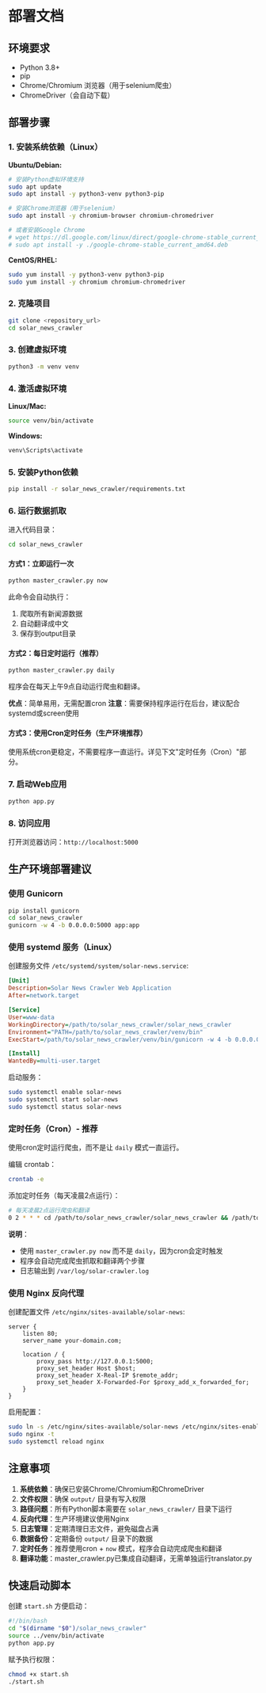 # 部署文档

## 环境要求

- Python 3.8+
- pip
- Chrome/Chromium 浏览器（用于selenium爬虫）
- ChromeDriver（会自动下载）

## 部署步骤

### 1. 安装系统依赖（Linux）

**Ubuntu/Debian:**
```bash
# 安装Python虚拟环境支持
sudo apt update
sudo apt install -y python3-venv python3-pip

# 安装Chrome浏览器（用于selenium）
sudo apt install -y chromium-browser chromium-chromedriver

# 或者安装Google Chrome
# wget https://dl.google.com/linux/direct/google-chrome-stable_current_amd64.deb
# sudo apt install -y ./google-chrome-stable_current_amd64.deb
```

**CentOS/RHEL:**
```bash
sudo yum install -y python3-venv python3-pip
sudo yum install -y chromium chromium-chromedriver
```

### 2. 克隆项目

```bash
git clone <repository_url>
cd solar_news_crawler
```

### 3. 创建虚拟环境

```bash
python3 -m venv venv
```

### 4. 激活虚拟环境

**Linux/Mac:**
```bash
source venv/bin/activate
```

**Windows:**
```bash
venv\Scripts\activate
```

### 5. 安装Python依赖

```bash
pip install -r solar_news_crawler/requirements.txt
```

### 6. 运行数据抓取

进入代码目录：
```bash
cd solar_news_crawler
```

#### 方式1：立即运行一次
```bash
python master_crawler.py now
```
此命令会自动执行：
1. 爬取所有新闻源数据
2. 自动翻译成中文
3. 保存到output目录

#### 方式2：每日定时运行（推荐）
```bash
python master_crawler.py daily
```
程序会在每天上午9点自动运行爬虫和翻译。

**优点**：简单易用，无需配置cron
**注意**：需要保持程序运行在后台，建议配合systemd或screen使用

#### 方式3：使用Cron定时任务（生产环境推荐）
使用系统cron更稳定，不需要程序一直运行。详见下文"定时任务（Cron）"部分。

### 7. 启动Web应用

```bash
python app.py
```

### 8. 访问应用

打开浏览器访问：`http://localhost:5000`

## 生产环境部署建议

### 使用 Gunicorn

```bash
pip install gunicorn
cd solar_news_crawler
gunicorn -w 4 -b 0.0.0.0:5000 app:app
```

### 使用 systemd 服务（Linux）

创建服务文件 `/etc/systemd/system/solar-news.service`:

```ini
[Unit]
Description=Solar News Crawler Web Application
After=network.target

[Service]
User=www-data
WorkingDirectory=/path/to/solar_news_crawler/solar_news_crawler
Environment="PATH=/path/to/solar_news_crawler/venv/bin"
ExecStart=/path/to/solar_news_crawler/venv/bin/gunicorn -w 4 -b 0.0.0.0:5000 app:app

[Install]
WantedBy=multi-user.target
```

启动服务：
```bash
sudo systemctl enable solar-news
sudo systemctl start solar-news
sudo systemctl status solar-news
```

### 定时任务（Cron）- 推荐

使用cron定时运行爬虫，而不是让 `daily` 模式一直运行。

编辑 crontab：
```bash
crontab -e
```

添加定时任务（每天凌晨2点运行）：
```bash
# 每天凌晨2点运行爬虫和翻译
0 2 * * * cd /path/to/solar_news_crawler/solar_news_crawler && /path/to/solar_news_crawler/venv/bin/python master_crawler.py now >> /var/log/solar-crawler.log 2>&1
```

**说明**：
- 使用 `master_crawler.py now` 而不是 `daily`，因为cron会定时触发
- 程序会自动完成爬虫抓取和翻译两个步骤
- 日志输出到 `/var/log/solar-crawler.log`

### 使用 Nginx 反向代理

创建配置文件 `/etc/nginx/sites-available/solar-news`:

```nginx
server {
    listen 80;
    server_name your-domain.com;

    location / {
        proxy_pass http://127.0.0.1:5000;
        proxy_set_header Host $host;
        proxy_set_header X-Real-IP $remote_addr;
        proxy_set_header X-Forwarded-For $proxy_add_x_forwarded_for;
    }
}
```

启用配置：
```bash
sudo ln -s /etc/nginx/sites-available/solar-news /etc/nginx/sites-enabled/
sudo nginx -t
sudo systemctl reload nginx
```

## 注意事项

1. **系统依赖**：确保已安装Chrome/Chromium和ChromeDriver
2. **文件权限**：确保 `output/` 目录有写入权限
3. **路径问题**：所有Python脚本需要在 `solar_news_crawler/` 目录下运行
4. **反向代理**：生产环境建议使用Nginx
5. **日志管理**：定期清理日志文件，避免磁盘占满
6. **数据备份**：定期备份 `output/` 目录下的数据
7. **定时任务**：推荐使用cron + `now` 模式，程序会自动完成爬虫和翻译
8. **翻译功能**：master_crawler.py已集成自动翻译，无需单独运行translator.py

## 快速启动脚本

创建 `start.sh` 方便启动：

```bash
#!/bin/bash
cd "$(dirname "$0")/solar_news_crawler"
source ../venv/bin/activate
python app.py
```

赋予执行权限：
```bash
chmod +x start.sh
./start.sh
```
